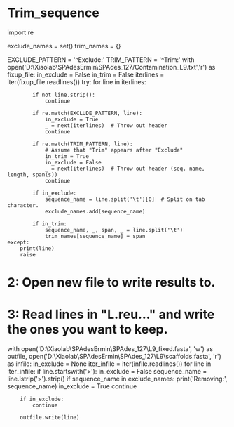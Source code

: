 # Trim_sequence
import re

exclude_names = set()
trim_names = {}


EXCLUDE_PATTERN = '^Exclude:'
TRIM_PATTERN = '^Trim:'
with open('D:\Xiaolab\SPAdesErmin\SPAdes_127/Contamination_L9.txt','r') as fixup_file:
    in_exclude = False
    in_trim = False
    iterlines = iter(fixup_file.readlines())
    try:
        for line in iterlines:

            if not line.strip():
                continue

            if re.match(EXCLUDE_PATTERN, line):
                in_exclude = True
                _ = next(iterlines)  # Throw out header
                continue

            if re.match(TRIM_PATTERN, line):
                # Assume that "Trim" appears after "Exclude"
                in_trim = True
                in_exclude = False
                _ = next(iterlines)  # Throw out header (seq. name, length, span(s))
                continue

            if in_exclude:
                sequence_name = line.split('\t')[0]  # Split on tab character.
                exclude_names.add(sequence_name)

            if in_trim:
                sequence_name, _, span, _ = line.split('\t')
                trim_names[sequence_name] = span
    except:
        print(line)
        raise


# 2: Open new file to write results to.
# 3: Read lines in "L.reu..." and write the ones you want to keep.
with open('D:\Xiaolab\SPAdesErmin\SPAdes_127\L9_fixed.fasta', 'w') as outfile, open('D:\Xiaolab\SPAdesErmin\SPAdes_127\L9\scaffolds.fasta', 'r') as infile:
    in_exclude = None
    iter_infile = iter(infile.readlines())
    for line in iter_infile:
        if line.startswith('>'):
            in_exclude = False
            sequence_name = line.lstrip('>').strip()
            if sequence_name in exclude_names:
                print('Removing:', sequence_name)
                in_exclude = True
                continue

        if in_exclude:
            continue

        outfile.write(line)
